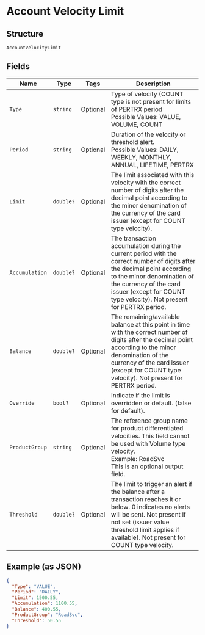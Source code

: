 
# Account Velocity Limit

## Structure

`AccountVelocityLimit`

## Fields

| Name | Type | Tags | Description |
|  --- | --- | --- | --- |
| `Type` | `string` | Optional | Type of velocity (COUNT type is not present for limits of PERTRX period<br>Possible Values: VALUE, VOLUME, COUNT |
| `Period` | `string` | Optional | Duration of the velocity or threshold alert.<br>Possible Values: DAILY, WEEKLY, MONTHLY, ANNUAL, LIFETIME, PERTRX |
| `Limit` | `double?` | Optional | The limit associated with this velocity with the correct number of digits after the decimal point according to the minor denomination of the currency of the card issuer (except for COUNT type velocity). |
| `Accumulation` | `double?` | Optional | The transaction accumulation during the current period with the correct number of digits after the decimal point according to the minor denomination of the currency of the card issuer (except for COUNT type velocity). Not present for PERTRX period. |
| `Balance` | `double?` | Optional | The remaining/available balance at this point in time with the correct number of digits after the decimal point according to the minor denomination of the currency of the card issuer (except for COUNT type velocity). Not present for PERTRX period. |
| `Override` | `bool?` | Optional | Indicate if the limit is overridden or default. (false for default). |
| `ProductGroup` | `string` | Optional | The reference group name for product differentiated velocities. This field cannot be used with Volume type velocity.<br>Example: RoadSvc<br>This is an optional output field. |
| `Threshold` | `double?` | Optional | The limit to trigger an alert if the balance after a transaction reaches it or below. 0 indicates no alerts will be sent. Not present if not set (issuer value threshold limit applies if available). Not present for COUNT type velocity. |

## Example (as JSON)

```json
{
  "Type": "VALUE",
  "Period": "DAILY",
  "Limit": 1500.55,
  "Accumulation": 1100.55,
  "Balance": 400.55,
  "ProductGroup": "RoadSvc",
  "Threshold": 50.55
}
```

